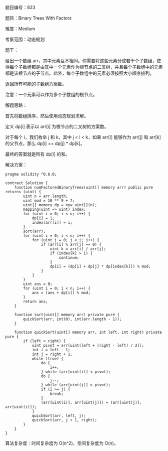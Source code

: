 题目编号：823

题目：Binary Trees With Factors

难度：Medium

考察范围：动态规划

题干：

给出一个数组 arr，其中元素互不相同。你需要将这些元素分成若干个子数组，使得每个子数组都是由其中一个元素作为根节点的二叉树，并且每个子数组中的元素都是该根节点的子节点。此外，每个子数组中的元素必须按照大小顺序排列。

返回所有可能的子数组方案数。

注意：一个元素可以作为多个子数组的根节点。

解题思路：

首先将数组排序，然后使用动态规划求解。

定义 dp[i] 表示以 arr[i] 为根节点的二叉树的方案数。

对于每个 i，我们枚举 j 和 k，其中 j < i < k，如果 arr[i] 能够作为 arr[j] 和 arr[k] 的父节点，那么 dp[i] += dp[j] * dp[k]。

最终的答案就是所有 dp[i] 的和。

解决方案：

```
pragma solidity ^0.8.0;

contract Solution {
    function numFactoredBinaryTrees(uint[] memory arr) public pure returns (uint) {
        uint n = arr.length;
        uint mod = 10 ** 9 + 7;
        uint[] memory dp = new uint[](n);
        mapping(uint => uint) index;
        for (uint i = 0; i < n; i++) {
            dp[i] = 1;
            index[arr[i]] = i;
        }
        sort(arr);
        for (uint i = 0; i < n; i++) {
            for (uint j = 0; j < i; j++) {
                if (arr[i] % arr[j] == 0) {
                    uint k = arr[i] / arr[j];
                    if (index[k] > i) {
                        continue;
                    }
                    dp[i] = (dp[i] + dp[j] * dp[index[k]]) % mod;
                }
            }
        }
        uint ans = 0;
        for (uint i = 0; i < n; i++) {
            ans = (ans + dp[i]) % mod;
        }
        return ans;
    }

    function sort(uint[] memory arr) private pure {
        quickSort(arr, int(0), int(arr.length - 1));
    }

    function quickSort(uint[] memory arr, int left, int right) private pure {
        if (left < right) {
            uint pivot = arr[uint(left + (right - left) / 2)];
            int i = left - 1;
            int j = right + 1;
            while (true) {
                do {
                    i++;
                } while (arr[uint(i)] < pivot);
                do {
                    j--;
                } while (arr[uint(j)] > pivot);
                if (i >= j) {
                    break;
                }
                (arr[uint(i)], arr[uint(j)]) = (arr[uint(j)], arr[uint(i)]);
            }
            quickSort(arr, left, j);
            quickSort(arr, j + 1, right);
        }
    }
}
```

算法复杂度：时间复杂度为 O(n^2)，空间复杂度为 O(n)。